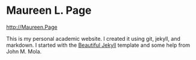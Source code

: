 # Maureen L. Page

http://Maureen.Page

This is my personal academic website. I created it using git, jekyll, and markdown. I started with the [Beautiful Jekyll](http://deanattali.com/beautiful-jekyll) template and some help from John M. Mola.